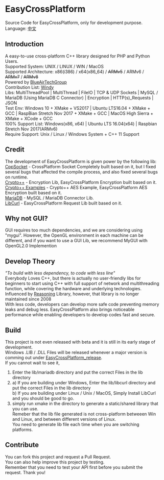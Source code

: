 # EasyCrossPlatform
Source Code for EasyCrossPlatform, only for development purpose.  
Language: [中文](README-ch.md)  
## Introduction
A easy-to-use cross-platform C++ library designed for PHP and Python Users.  
Supported System: UNIX / LINUX / WIN / MacOS  
Supported Architecture: x86(i386) / x64(x86_64) / ~~ARMv5~~ / ARMv6 / ~~ARMv7~~ / ~~ARMv8~~  
Powered by [BlueAirTechGroup](https://www.xsyds.cn/)  
Contribution List: [Windy](https://github.com/ToiletCommander)  
Libs: MultiThreadPool | MultiThread | FileIO | TCP & UDP Sockets | MySQL / MariaDB (Using MariaDB C Connector) | Encryption | HTTP(s)_Requests | JSON  
Test Env: Windows 10 + XMake + VS2017 | Ubuntu LTS16.04 + XMake + GCC  | RaspBian Stretch Nov 2017 + XMake + GCC | MacOS High Sierra + XMake + XCode + GCC  
100% Support List: Windows(x86, x64) | Ubuntu LTS 16.04(x64) | Raspbian Stretch Nov 2017(ARMv6)  
Require Support: Unix / Linux / Windows System + C++ 11 Support  
## Credit
The development of EasyCrossPlatform is given power by the following lib:  
[CppSocket](https://github.com/itomi/CppSocket) - CrossPlatform Socket Completely built based on it, but I fixed several bugs that affected the compile process, and also fixed several bugs on runtime.  
[Crypto++](https://github.com/weidai11/cryptopp) - Encryption Lib, EasyCrossPlatform Encryption built based on it.  
[Crypto++ Examples](https://github.com/sechaser/CryptoPP) - Crypto++ AES Example, EasyCrossPlatform AES Encryption built based on it.  
[MariaDB](https://mariadb.com/downloads/mariadb-tx/connector) - MySQL / MariaDB Connector Lib.  
[LibCurl](https://curl.haxx.se/) - EasyCrossPlatform Request Lib built based on it.  
## Why not GUI?
GUI requires too much dependencies, and we are considering using "mygui". However, the OpenGL environment in each machine can be different, and if you want to use a GUI Lib, we recommend MyGUI with OpenGL2.0 Implemention  
## Develop Theory
*"To build with less dependency, to code with less line"*  
Everybody Loves C++, but there is actually no user-friendly libs for beginners to start using C++ with full support of network and multithreading function, while covering the hardware and underlying technologies.   
Influenced by [Reasoning](http://reasoning.biz) Library, however, that library is no longer maintained since 2008  
With less code, developers can develop more safe code preventing memory leaks and debug less. EasyCrossPlatform also brings noticeable performance while enabling developers to develop codes fast and secure.  
## Build
This project is not even released with beta and it is still in its early stage of development.  
Windows .LIB / .DLL Files will be released whenever a major version is comming out under [EasyCrossPlatform_release](https://github.com/EasyCrossPlatformLib/EasyCrossPlatform_release).  
If you cannot wait to see it, 
1) Enter the lib/mariadb directory and put the correct Files in the lib directory  
2) a) If you are building under Windows, Enter the lib/libcurl directory and put the correct Files in the lib directory  
   b) If you are building under Linux / Unix / MacOS, Simply Install LibCurl and you should be good to go.  
2) simply run xmake in the directory to generate a static/shared library that you can use.  
Remeber that the lib file generated is not cross-platform betweeen Win and Linux, and between different versions of Linux.  
You need to generate lib file each time when you are switching platforms.  
## Contribute
You can fork this project and request a Pull Request.   
You can also help improve this project by testing.   
Remember that you need to test your API first before you submit the request. Thank you!  